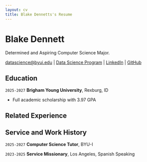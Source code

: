 ```yaml
---
layout: cv
title: Blake Dennetts's Resume
---
```

# Blake Dennett
Determined and Aspiring Computer Science Major.

<div id="webaddress">
<a href="datascience@byui.edu">datascience@byui.edu</a>
| <a href="https://byuidatascience.github.io/development.html">Data Science Program</a>
| <a href="https://www.linkedin.com/groups/13537407/">LinkedIn</a>
| <a href="https://github.com/byuids-resumes">GitHub</a>
</div>

<!-- https://www.monique.tech/the-art-of-markdown -->

## Education

`2025-2027`
__Brigham Young University__, Rexburg, ID

- Full academic scholarship with 3.97 GPA


## Related Experience




## Service and Work History

`2025-2027`
__Computer Science Tutor__, BYU-I


`2023-2025`
__Service Missionary__, Los Angeles, Spanish Speaking



<!-- ### Footer

Last updated: May 2013 -->


